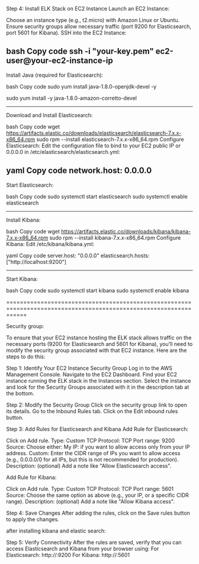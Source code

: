 Step 4: Install ELK Stack on EC2 Instance
Launch an EC2 Instance:

Choose an instance type (e.g., t2.micro) with Amazon Linux or Ubuntu.
Ensure security groups allow necessary traffic (port 9200 for Elasticsearch, port 5601 for Kibana).
SSH into the EC2 Instance:

bash
Copy code
ssh -i "your-key.pem" ec2-user@your-ec2-instance-ip
-------------------------------------------------------
Install Java (required for Elasticsearch):

bash
Copy code
sudo yum install java-1.8.0-openjdk-devel -y

sudo yum install -y java-1.8.0-amazon-corretto-devel


-----------------------------------------------------------------------
Download and Install Elasticsearch:

bash
Copy code
wget https://artifacts.elastic.co/downloads/elasticsearch/elasticsearch-7.x.x-x86_64.rpm
sudo rpm --install elasticsearch-7.x.x-x86_64.rpm
Configure Elasticsearch: Edit the configuration file to bind to your EC2 public IP or 0.0.0.0 in /etc/elasticsearch/elasticsearch.yml:

yaml
Copy code
network.host: 0.0.0.0
----------------------------------------------
Start Elasticsearch:

bash
Copy code
sudo systemctl start elasticsearch
sudo systemctl enable elasticsearch

------------------------------------------------------------------------
Install Kibana:

bash
Copy code
wget https://artifacts.elastic.co/downloads/kibana/kibana-7.x.x-x86_64.rpm
sudo rpm --install kibana-7.x.x-x86_64.rpm
Configure Kibana: Edit /etc/kibana/kibana.yml:

yaml
Copy code
server.host: "0.0.0.0"
elasticsearch.hosts: ["http://localhost:9200"]

-----------------------------------------------------------
Start Kibana:

bash
Copy code
sudo systemctl start kibana
sudo systemctl enable kibana


==================================================================================================================

Security group:

To ensure that your EC2 instance hosting the ELK stack allows traffic on the necessary ports (9200 for Elasticsearch and 5601 for Kibana), you'll need to modify the security group associated with that EC2 instance. Here are the steps to do this:

Step 1: Identify Your EC2 Instance Security Group
Log in to the AWS Management Console.
Navigate to the EC2 Dashboard.
Find your EC2 instance running the ELK stack in the Instances section.
Select the instance and look for the Security Groups associated with it in the description tab at the bottom.

Step 2: Modify the Security Group
Click on the security group link to open its details.
Go to the Inbound Rules tab.
Click on the Edit inbound rules button.

Step 3: Add Rules for Elasticsearch and Kibana
Add Rule for Elasticsearch:

Click on Add rule.
Type: Custom TCP
Protocol: TCP
Port range: 9200
Source: Choose either:
My IP: if you want to allow access only from your IP address.
Custom: Enter the CIDR range of IPs you want to allow access (e.g., 0.0.0.0/0 for all IPs, but this is not recommended for production).
Description: (optional) Add a note like "Allow Elasticsearch access".

Add Rule for Kibana:

Click on Add rule.
Type: Custom TCP
Protocol: TCP
Port range: 5601
Source: Choose the same option as above (e.g., your IP, or a specific CIDR range).
Description: (optional) Add a note like "Allow Kibana access".

Step 4: Save Changes
After adding the rules, click on the Save rules button to apply the changes.

after installing kibana and elastic search:
 
Step 5: Verify Connectivity
After the rules are saved, verify that you can access Elasticsearch and Kibana from your browser using:
For Elasticsearch: http://<your-ec2-public-ip>:9200
For Kibana: http://<your-ec2-public-ip>:5601
